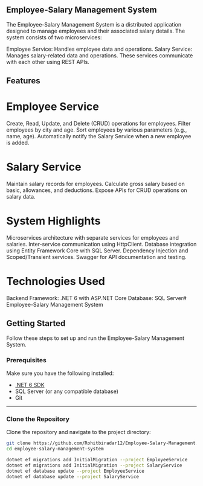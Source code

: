 ## Employee-Salary Management System
The Employee-Salary Management System is a distributed application designed to manage employees and their associated salary details. The system consists of two microservices:

Employee Service: Handles employee data and operations.
Salary Service: Manages salary-related data and operations.
These services communicate with each other using REST APIs.

## Features

# Employee Service
Create, Read, Update, and Delete (CRUD) operations for employees.
Filter employees by city and age.
Sort employees by various parameters (e.g., name, age).
Automatically notify the Salary Service when a new employee is added.

# Salary Service
Maintain salary records for employees.
Calculate gross salary based on basic, allowances, and deductions.
Expose APIs for CRUD operations on salary data.

# System Highlights
Microservices architecture with separate services for employees and salaries.
Inter-service communication using HttpClient.
Database integration using Entity Framework Core with SQL Server.
Dependency Injection and Scoped/Transient services.
Swagger for API documentation and testing.

# Technologies Used
Backend Framework: .NET 6 with ASP.NET Core
Database: SQL Server# Employee-Salary Management System

## Getting Started

Follow these steps to set up and run the Employee-Salary Management System.

### Prerequisites
Make sure you have the following installed:
- [.NET 6 SDK](https://dotnet.microsoft.com/download/dotnet/6.0)
- SQL Server (or any compatible database)
- Git

---

### Clone the Repository
Clone the repository and navigate to the project directory:
```bash
git clone https://github.com/Rohitbiradar12/Employee-Salary-Management.git
cd employee-salary-management-system

dotnet ef migrations add InitialMigration --project EmployeeService
dotnet ef migrations add InitialMigration --project SalaryService
dotnet ef database update --project EmployeeService
dotnet ef database update --project SalaryService
